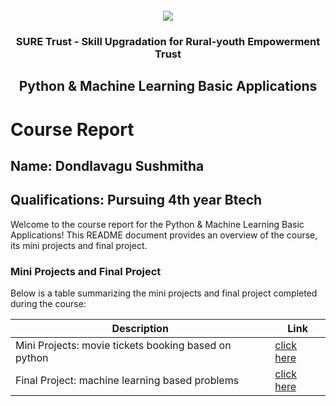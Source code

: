 <!-- PROJECT LOGO -->
<br />

<div align="center">
   <img src='https://user-images.githubusercontent.com/73131499/166115643-d3187f47-d38f-41b2-ae42-5ecbbc60de14.png' />


<h3 align="center">SURE Trust - Skill Upgradation for Rural-youth Empowerment Trust</h3>
  <h2> Python & Machine Learning Basic Applications </h2>
</div>

# Course Report

## Name: Dondlavagu Sushmitha

## Qualifications: Pursuing 4th year Btech

Welcome to the course report for the Python & Machine Learning Basic Applications! This README document provides an overview of the course, its mini projects and final project.

### Mini Projects and Final Project

Below is a table summarizing the mini projects and final project completed during the course:

| Description                               | Link                                    |
|-------------------------------------------|-----------------------------------------|
| Mini Projects: movie tickets booking based on python | [click here](https://github.com/sure-trust/G26_Python/tree/main/Mini%20Projects/Sushmitha%20Dondlavagu)|
| Final Project: machine learning based problems | [click here](https://github.com/sure-trust/G26_Python/tree/main/Final%20Capstone%20Project/Sushmitha%20Dondlavagu)|                       